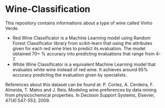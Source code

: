 # Wine-Classification
This repository contains informations about a type of wine called Vinho Verde.
- Red Wine Classificator is a Machine Learning model using Random Forest Classificator library from scikit-learn that using the attributes given for each red wine tries to predict its evaluation. The model obtained 70+ % accuracy into predicting evaluations that range from 4-7.
- White Wine Classificator is a equivalent Machine Learning model that evaluates white wine instead of red wine. It achieves around 65% accuracy predicting the evaluation given by specialists.

References about this dataset can be found at:
P. Cortez, A. Cerdeira, F. Almeida, T. Matos and J. Reis.
Modeling wine preferences by data mining from physicochemical properties. In Decision Support Systems, Elsevier, 47(4):547-553, 2009.

